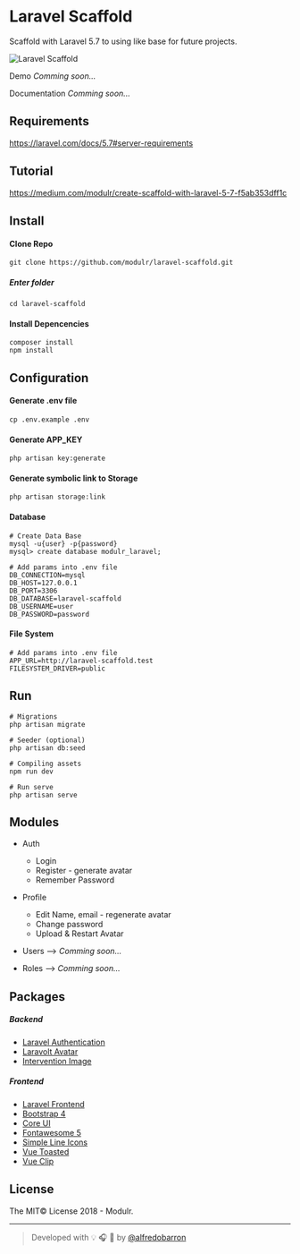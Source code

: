 # Laravel Scaffold
Scaffold with Laravel 5.7 to using like base for future projects.

![Laravel Scaffold](https://github.com/modulr/laravel-scaffold/blob/master/public/img/laravel-scaffold.jpg)


Demo _Comming soon..._

Documentation _Comming soon..._

## Requirements

https://laravel.com/docs/5.7#server-requirements


## Tutorial

https://medium.com/modulr/create-scaffold-with-laravel-5-7-f5ab353dff1c


## Install

#### Clone Repo

```
git clone https://github.com/modulr/laravel-scaffold.git
```

##### Enter folder
```
cd laravel-scaffold
```

#### Install Depencencies
```
composer install
npm install
```


## Configuration

#### Generate .env file
```
cp .env.example .env
```

#### Generate APP_KEY
```
php artisan key:generate
```

#### Generate symbolic link to Storage
```
php artisan storage:link
```

#### Database

```
# Create Data Base
mysql -u{user} -p{password}
mysql> create database modulr_laravel;
```

```
# Add params into .env file
DB_CONNECTION=mysql
DB_HOST=127.0.0.1
DB_PORT=3306
DB_DATABASE=laravel-scaffold
DB_USERNAME=user
DB_PASSWORD=password
```

#### File System

```
# Add params into .env file
APP_URL=http://laravel-scaffold.test
FILESYSTEM_DRIVER=public
```


## Run

```
# Migrations
php artisan migrate

# Seeder (optional)
php artisan db:seed

# Compiling assets
npm run dev

# Run serve
php artisan serve
```


## Modules

- Auth
  - Login
  - Register - generate avatar
  - Remember Password


- Profile
  - Edit Name, email - regenerate avatar
  - Change password
  - Upload & Restart Avatar


- Users --> _Comming soon..._
- Roles --> _Comming soon..._

## Packages

##### Backend

- [Laravel Authentication](https://laravel.com/docs/5.7/authentication)
- [Laravolt Avatar](https://github.com/laravolt/avatar)
- [Intervention Image](http://image.intervention.io/)


##### Frontend

- [Laravel Frontend](https://laravel.com/docs/5.7/frontend)
- [Bootstrap 4](https://getbootstrap.com/)
- [Core UI](https://coreui.io/)
- [Fontawesome 5](https://fontawesome.com/)
- [Simple Line Icons](http://simplelineicons.com/)
- [Vue Toasted](https://shakee93.github.io/vue-toasted/)
- [Vue Clip](https://vueclip.adonisjs.com/)



## License

The MIT© License 2018 - Modulr.

---

> Developed with :bulb: :headphones: :beer: by [@alfredobarron](https://github.com/alfredobarron)
